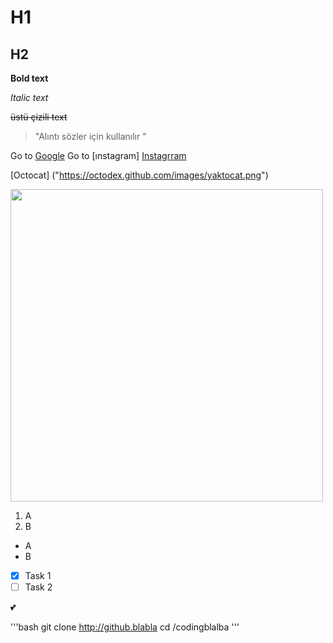 # H1
## H2

<!-- BOLD -->
**Bold text**

<!-- Italic text -->
*Italic text*

<!--Strikethrugh-->
~~üstü çizili text~~

<!-- Quoting -->

> "Alıntı sözler için kullanılır "

<!--Lınks -->

Go to [Google](htps:/www.google.com)
Go to [ınstagram] [Instagrram] <!-- variable ile link koyma -->

<!-- Variable -->

[Instagrram]: https:/www.instagram.com

<!-- Image -->
[Octocat] ("https://octodex.github.com/images/yaktocat.png")

<img src="https://octodex.github.com/images/yaktocat.png" style="height: 500px; width:500px;"/>

<!-- list -->

1. A
2. B

* A
* B


<!--Task List-->

- [x] Task 1
- [ ] Task 2

<!--EMOJİ -->

:two_hearts:

'''bash
    git clone http://github.blabla
    cd /codingblalba
'''

